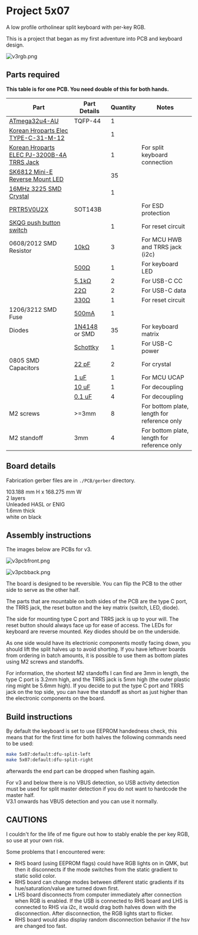 # Project 5x07

A low profile ortholinear split keyboard with per-key RGB.

This is a project that began as my first adventure into PCB and keyboard design.

![v3rgb.png](./assets/v3rgb.png)

## Parts required

**This table is for one PCB. You need double of this for both hands.**

| Part                                                                                                                                                   | Part Details                                                                                                                                                                        | Quantity | Notes                                       |
| ------------------------------------------------------------------------------------------------------------------------------------------------------ | ----------------------------------------------------------------------------------------------------------------------------------------------------------------------------------- | -------- | ------------------------------------------- |
| [ATmega32u4-AU](https://item.taobao.com/item.htm?id=677430063008)                                                                                      | TQFP-44                                                                                                                                                                             | 1        |                                             |
| [Korean Hroparts Elec TYPE-C-31-M-12](https://www.lcsc.com/product-detail/USB-Type-C_Korean-Hroparts-Elec-TYPE-C-31-M-12_C165948.html)                 |                                                                                                                                                                                     | 1        |                                             |
| [Korean Hroparts ELEC PJ-3200B-4A TRRS Jack](https://www.lcsc.com/product-detail/Audio-Video-Connectors_Korean-Hroparts-Elec-PJ-3200B-4A_C136687.html) |                                                                                                                                                                                     | 1        | For split keyboard connection               |
| [SK6812 Mini-E Reverse Mount LED](https://item.taobao.com/item.htm?id=669061805532)                                                                    |                                                                                                                                                                                     | 35       |                                             |
| [16MHz 3225 SMD Crystal](https://lcsc.com/product-detail/Crystals_Seiko-Epson-X1E000021061300_C255909.html)                                            |                                                                                                                                                                                     | 1        |                                             |
| [PRTR5V0U2X](https://lcsc.com/product-detail/Diodes-ESD_Nexperia-PRTR5V0U2X-215_C12333.html)                                                           | SOT143B                                                                                                                                                                             |          | For ESD protection                          |
| [SKQG push button switch](https://lcsc.com/product-detail/Tactile-Switches_ALPSALPINE-SKQGAFE010_C202424.html)                                         |                                                                                                                                                                                     | 1        | For reset circuit                           |
| 0608/2012 SMD Resistor                                                                                                                                 | [10kΩ](https://lcsc.com/product-detail/Chip-Resistor-Surface-Mount_Viking-Tech-AR05BTCW1002_C316200.html)                                                                           | 3        | For MCU HWB and TRRS jack (i2c)             |
|                                                                                                                                                        | [500Ω](https://lcsc.com/product-detail/Chip-Resistor-Surface-Mount_Viking-Tech-ARG05BTC5000_C2828711.html)                                                                          | 1        | For keyboard LED                            |
|                                                                                                                                                        | [5.1kΩ](https://lcsc.com/product-detail/Chip-Resistor-Surface-Mount_Viking-Tech-AR05DTCW5101_C319564.html)                                                                          | 2        | For USB-C CC                                |
|                                                                                                                                                        | [22Ω](https://lcsc.com/product-detail/Chip-Resistor-Surface-Mount_Viking-Tech-ARG05BTC0220_C309084.html)                                                                            | 2        | For USB-C data                              |
|                                                                                                                                                        | [330Ω](https://lcsc.com/product-detail/Chip-Resistor-Surface-Mount_Viking-Tech-ARG05BTC3300_C2984456.html)                                                                          | 1        | For reset circuit                           |
| 1206/3212 SMD Fuse                                                                                                                                     | [500mA](https://lcsc.com/product-detail/PTC-Resettable-Fuses_TECHFUSE-nSMD025-24V_C70069.html)                                                                                      | 1        |                                             |
| Diodes                                                                                                                                                 | [1N4148](https://lcsc.com/product-detail/Switching-Diode_MCC-Micro-Commercial-Components-1N4148W-TP_C77978.html) or SMD                                                             | 35       | For keyboard matrix                         |
|                                                                                                                                                        | [Schottky](https://lcsc.com/product-detail/Schottky-Barrier-Diodes-SBD_Shikues-B5817WL_C122853.html)                                                                                | 1        | For USB-C power                             |
| 0805 SMD Capacitors                                                                                                                                    | [22 pF](https://lcsc.com/product-detail/Multilayer-Ceramic-Capacitors-MLCC-SMD-SMT_Samsung-Electro-Mechanics-CL21C220JCANNNC_C165459.html)                                          | 2        | For crystal                                 |
|                                                                                                                                                        | [1 uF](https://lcsc.com/product-detail/Multilayer-Ceramic-Capacitors-MLCC-SMD-SMT_Samsung-Electro-Mechanics_CL21B105KAFNNNE_Samsung-Electro-Mechanics-CL21B105KAFNNNE_C116352.html) | 1        | For MCU UCAP                                |
|                                                                                                                                                        | [10 uF](https://lcsc.com/product-detail/Multilayer-Ceramic-Capacitors-MLCC-SMD-SMT_SAMSUNG_CL21B106KOQNNNE_10uF-106-10-16V_C95841.html)                                             | 1        | For decoupling                              |
|                                                                                                                                                        | [0.1 uF](https://lcsc.com/product-detail/Multilayer-Ceramic-Capacitors-MLCC-SMD-SMT_SAMSUNG_CL21B104JBCNNNC_100nF-104-5-50V_C62912.html)                                            | 4        | For decoupling                              |
| M2 screws                                                                                                                                              | >=3mm                                                                                                                                                                               | 8        | For bottom plate, length for reference only |
| M2 standoff                                                                                                                                            | 3mm                                                                                                                                                                                 | 4        | For bottom plate, length for reference only |

## Board details

Fabrication gerber files are in `./PCB/gerber` directory.

103.188 mm H x 168.275 mm W <br />
2 layers <br />
Unleaded HASL or ENIG <br />
1.6mm thick <br />
white on black

## Assembly instructions

The images below are PCBs for v3.

![v3pcbfront.png](./assets/v3pcbfront.png)

![v3pcbback.png](./assets/v3pcbback.png)

The board is designed to be reversible. You can flip the PCB to the other side to serve as the other half.

The parts that are mountable on both sides of the PCB are the type C port, the TRRS jack, the reset button and the key matrix (switch, LED, diode).

The side for mounting type C port and TRRS jack is up to your will. The reset button should always face up for ease of access. The LEDs for keyboard are reverse mounted. Key diodes should be on the underside.

As one side would have its electrionic components mostly facing down, you should lift the split halves up to avoid shorting. If you have leftover boards from ordering in batch amounts, it is possible to use them as bottom plates using M2 screws and standoffs. 

For information, the shortest M2 standoffs I can find are 3mm in length, the type C port is 3.2mm high, and the TRRS jack is 5mm high (the outer plastic ring might be 5.6mm high). If you decide to put the type C port and TRRS jack on the top side, you can have the standoff as short as just higher than the electronic components on the board.

## Build instructions

By default the keyboard is set to use EEPROM handedness check, this means that
for the first time for both halves the following commands need to be used:

```bash
make 5x07:default:dfu-split-left
make 5x07:default:dfu-split-right
```

afterwards the end part can be dropped when flashing again.

For v3 and below there is no VBUS detection, so USB activity detection must be used for split master detection if you do not want to hardcode the master half. <br />
V3.1 onwards has VBUS detection and you can use it normally.

## CAUTIONS

I couldn't for the life of me figure out how to stably enable the per key RGB, so use at your own risk.

Some problems that I encountered were:

* RHS board (using EEPROM flags) could have RGB lights on in QMK, but then it disconnects if the mode switches from the static gradient to static solid color.
* RHS board can change modes between different static gradients if its hue/saturation/value are turned down first.
* LHS board disconnects from computer immediately after connection when RGB is enabled. If the USB is connected to RHS board and LHS is connected to RHS via i2c, it would drag both halves down with the disconnection. After disconnection, the RGB lights start to flicker.
* RHS board would also display random disconnection behavior if the hsv are changed too fast.